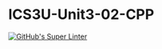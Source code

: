# ICS3U-Unit3-02-CPP

[![GitHub's Super Linter](https://github.com/Joshua-Yeung-2/ICS3U-Unit3-02-CPP/workflows/GitHub's%20Super%20Linter/badge.svg)](https://github.com/Joshua-Yeung-2/ICS3U-Unit3-02-CPP/actions)
